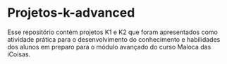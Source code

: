 # Projetos-k-advanced

Esse repositório contém projetos K1 e K2 que foram apresentados como atividade prática para o desenvolvimento do conhecimento e habilidades dos alunos em preparo para o módulo avançado do curso Maloca das iCoisas.